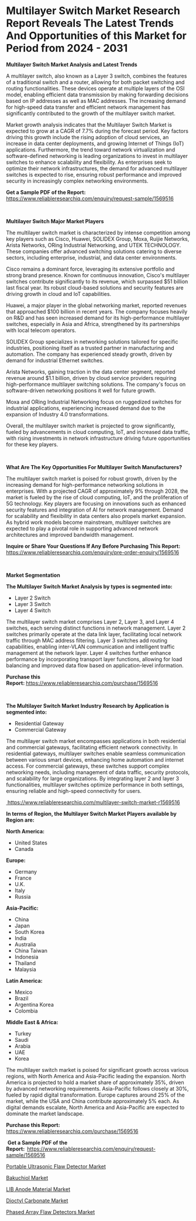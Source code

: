 <p><h1>Multilayer Switch Market Research Report Reveals The Latest Trends And Opportunities of this Market for Period from 2024 - 2031</h1></p><p><strong>Multilayer Switch Market Analysis and Latest Trends</strong></p>
<p><p>A multilayer switch, also known as a Layer 3 switch, combines the features of a traditional switch and a router, allowing for both packet switching and routing functionalities. These devices operate at multiple layers of the OSI model, enabling efficient data transmission by making forwarding decisions based on IP addresses as well as MAC addresses. The increasing demand for high-speed data transfer and efficient network management has significantly contributed to the growth of the multilayer switch market.</p><p>Market growth analysis indicates that the Multilayer Switch Market is expected to grow at a CAGR of 7.7% during the forecast period. Key factors driving this growth include the rising adoption of cloud services, an increase in data center deployments, and growing Internet of Things (IoT) applications. Furthermore, the trend toward network virtualization and software-defined networking is leading organizations to invest in multilayer switches to enhance scalability and flexibility. As enterprises seek to optimize their network infrastructures, the demand for advanced multilayer switches is expected to rise, ensuring robust performance and improved security in increasingly complex networking environments.</p></p>
<p><strong>Get a Sample PDF of the Report:&nbsp;</strong> <a href="https://www.reliableresearchiq.com/enquiry/request-sample/1569516?utm_campaign=1102&utm_medium=2&utm_source=Github&utm_content=ia&utm_term=19112024&utm_id=multilayer-switch">https://www.reliableresearchiq.com/enquiry/request-sample/1569516</a></p>
<p>&nbsp;</p>
<p><strong>Multilayer Switch Major Market Players</strong></p>
<p><p>The multilayer switch market is characterized by intense competition among key players such as Cisco, Huawei, SOLIDEX Group, Moxa, Ruijie Networks, Arista Networks, ORing Industrial Networking, and UTEK TECHNOLOGY. These companies offer advanced switching solutions catering to diverse sectors, including enterprise, industrial, and data center environments.</p><p>Cisco remains a dominant force, leveraging its extensive portfolio and strong brand presence. Known for continuous innovation, Cisco's multilayer switches contribute significantly to its revenue, which surpassed $51 billion last fiscal year. Its robust cloud-based solutions and security features are driving growth in cloud and IoT capabilities.</p><p>Huawei, a major player in the global networking market, reported revenues that approached $100 billion in recent years. The company focuses heavily on R&D and has seen increased demand for its high-performance multilayer switches, especially in Asia and Africa, strengthened by its partnerships with local telecom operators.</p><p>SOLIDEX Group specializes in networking solutions tailored for specific industries, positioning itself as a trusted partner in manufacturing and automation. The company has experienced steady growth, driven by demand for industrial Ethernet switches.</p><p>Arista Networks, gaining traction in the data center segment, reported revenue around $1.1 billion, driven by cloud service providers requiring high-performance multilayer switching solutions. The company's focus on software-driven networking positions it well for future growth.</p><p>Moxa and ORing Industrial Networking focus on ruggedized switches for industrial applications, experiencing increased demand due to the expansion of Industry 4.0 transformations. </p><p>Overall, the multilayer switch market is projected to grow significantly, fueled by advancements in cloud computing, IoT, and increased data traffic, with rising investments in network infrastructure driving future opportunities for these key players.</p></p>
<p>&nbsp;</p>
<p><strong>What Are The Key Opportunities For Multilayer Switch Manufacturers?</strong></p>
<p><p>The multilayer switch market is poised for robust growth, driven by the increasing demand for high-performance networking solutions in enterprises. With a projected CAGR of approximately 9% through 2028, the market is fueled by the rise of cloud computing, IoT, and the proliferation of 5G technology. Key players are focusing on innovations such as enhanced security features and integration of AI for network management. Demand for scalability and flexibility in data centers also propels market expansion. As hybrid work models become mainstream, multilayer switches are expected to play a pivotal role in supporting advanced network architectures and improved bandwidth management.</p></p>
<p><strong>Inquire or Share Your Questions If Any Before Purchasing This Report:</strong> <a href="https://www.reliableresearchiq.com/enquiry/pre-order-enquiry/1569516?utm_campaign=1102&utm_medium=2&utm_source=Github&utm_content=ia&utm_term=19112024&utm_id=multilayer-switch">https://www.reliableresearchiq.com/enquiry/pre-order-enquiry/1569516</a></p>
<p>&nbsp;</p>
<p><strong>Market Segmentation</strong></p>
<p><strong>The Multilayer Switch Market Analysis by types is segmented into:</strong></p>
<p><ul><li>Layer 2 Switch</li><li>Layer 3 Switch</li><li>Layer 4 Switch</li></ul></p>
<p><p>The multilayer switch market comprises Layer 2, Layer 3, and Layer 4 switches, each serving distinct functions in network management. Layer 2 switches primarily operate at the data link layer, facilitating local network traffic through MAC address filtering. Layer 3 switches add routing capabilities, enabling inter-VLAN communication and intelligent traffic management at the network layer. Layer 4 switches further enhance performance by incorporating transport layer functions, allowing for load balancing and improved data flow based on application-level information.</p></p>
<p><strong>Purchase this Report:&nbsp;</strong><a href="https://www.reliableresearchiq.com/purchase/1569516?utm_campaign=1102&utm_medium=2&utm_source=Github&utm_content=ia&utm_term=19112024&utm_id=multilayer-switch">https://www.reliableresearchiq.com/purchase/1569516</a></p>
<p>&nbsp;</p>
<p><strong>The Multilayer Switch Market Industry Research by Application is segmented into:</strong></p>
<p><ul><li>Residential Gateway</li><li>Commercial Gateway</li></ul></p>
<p><p>The multilayer switch market encompasses applications in both residential and commercial gateways, facilitating efficient network connectivity. In residential gateways, multilayer switches enable seamless communication between various smart devices, enhancing home automation and internet access. For commercial gateways, these switches support complex networking needs, including management of data traffic, security protocols, and scalability for large organizations. By integrating layer 2 and layer 3 functionalities, multilayer switches optimize performance in both settings, ensuring reliable and high-speed connectivity for users.</p></p>
<p><a href="https://www.reliableresearchiq.com/multilayer-switch-market-r1569516?utm_campaign=1102&utm_medium=2&utm_source=Github&utm_content=ia&utm_term=19112024&utm_id=multilayer-switch">&nbsp;https://www.reliableresearchiq.com/multilayer-switch-market-r1569516</a></p>
<p><strong>In terms of Region, the Multilayer Switch Market Players available by Region are:</strong></p>
<p>
    <p> <strong> North America: </strong>
        <ul>
            <li>United States</li>
            <li>Canada</li>
        </ul>
        </p> 
    <p> <strong> Europe: </strong>
        <ul>
            <li>Germany</li>
            <li>France</li>
            <li>U.K.</li>
            <li>Italy</li>
            <li>Russia</li>
        </ul>
        </p> 
    <p> <strong> Asia-Pacific: </strong>
        <ul>
            <li>China</li>
            <li>Japan</li>
            <li>South Korea</li>
            <li>India</li>
            <li>Australia</li>
            <li>China Taiwan</li>
            <li>Indonesia</li>
            <li>Thailand</li>
            <li>Malaysia</li>
        </ul>
        </p> 
    <p> <strong> Latin America: </strong>
        <ul>
            <li>Mexico</li>
            <li>Brazil</li>
            <li>Argentina Korea</li>
            <li>Colombia</li>
        </ul>
        </p> 
    <p> <strong> Middle East & Africa: </strong>
        <ul>
            <li>Turkey</li>
            <li>Saudi</li>
            <li>Arabia</li>
            <li>UAE</li>
            <li>Korea</li>
        </ul>
    </p>
    </p>
<p><p>The multilayer switch market is poised for significant growth across various regions, with North America and Asia-Pacific leading the expansion. North America is projected to hold a market share of approximately 35%, driven by advanced networking requirements. Asia-Pacific follows closely at 30%, fueled by rapid digital transformation. Europe captures around 25% of the market, while the USA and China contribute approximately 5% each. As digital demands escalate, North America and Asia-Pacific are expected to dominate the market landscape.</p></p>
<p><strong>Purchase this Report: </strong><a href="https://www.reliableresearchiq.com/purchase/1569516?utm_campaign=1102&utm_medium=2&utm_source=Github&utm_content=ia&utm_term=19112024&utm_id=multilayer-switch">https://www.reliableresearchiq.com/purchase/1569516</a></p>
<p>&nbsp;<strong>Get a Sample PDF of the Report:&nbsp;&nbsp;</strong><a href="https://www.reliableresearchiq.com/enquiry/request-sample/1569516?utm_campaign=1102&utm_medium=2&utm_source=Github&utm_content=ia&utm_term=19112024&utm_id=multilayer-switch">https://www.reliableresearchiq.com/enquiry/request-sample/1569516</a></p>
<p><strong></strong></p>
<p><p><a href="https://www.linkedin.com/pulse/emerging-opportunities-challenges-global-portable-ultrasonic-8ybfe?utm_campaign=1102&utm_medium=2&utm_source=Github&utm_content=ia&utm_term=19112024&utm_id=multilayer-switch">Portable Ultrasonic Flaw Detector Market</a></p><p><a href="https://issuu.com/reportprime-2/docs/bakuchiol-market-size-2030.pptx_c58cf05055494c?utm_campaign=1102&utm_medium=2&utm_source=Github&utm_content=ia&utm_term=19112024&utm_id=multilayer-switch">Bakuchiol Market</a></p><p><a href="https://www.linkedin.com/pulse/lib-anode-material-market-consolidation-impact-structure-2024-2031-9du1e?utm_campaign=1102&utm_medium=2&utm_source=Github&utm_content=ia&utm_term=19112024&utm_id=multilayer-switch">LIB Anode Material Market</a></p><p><a href="https://issuu.com/reportprime-2/docs/dioctyl-carbonate-market-size-2030._503a12d6d0e155?utm_campaign=1102&utm_medium=2&utm_source=Github&utm_content=ia&utm_term=19112024&utm_id=multilayer-switch">Dioctyl Carbonate Market</a></p><p><a href="https://www.linkedin.com/pulse/phased-array-flaw-detectors-market-size-growth-trends-mxrwe?utm_campaign=1102&utm_medium=2&utm_source=Github&utm_content=ia&utm_term=19112024&utm_id=multilayer-switch">Phased Array Flaw Detectors Market</a></p></p>